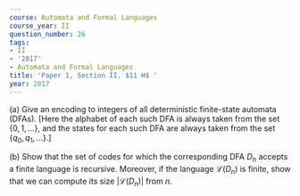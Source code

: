 ```yaml
---
course: Automata and Formal Languages
course_year: II
question_number: 26
tags:
- II
- '2017'
- Automata and Formal Languages
title: 'Paper 1, Section II, $11 H$ '
year: 2017
---
```




(a) Give an encoding to integers of all deterministic finite-state automata (DFAs). [Here the alphabet of each such DFA is always taken from the set $\{0,1, \ldots\}$, and the states for each such DFA are always taken from the set $\left.\left\{q_{0}, q_{1}, \ldots\right\} .\right]$

(b) Show that the set of codes for which the corresponding DFA $D_{n}$ accepts a finite language is recursive. Moreover, if the language $\mathcal{L}\left(D_{n}\right)$ is finite, show that we can compute its size $\left|\mathcal{L}\left(D_{n}\right)\right|$ from $n$.